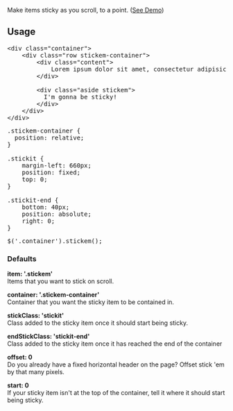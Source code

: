 Make items sticky as you scroll, to a point. ([See Demo](http://davist11.github.com/jQuery-Stickem/))

## Usage

<pre>&lt;div class="container">
	&lt;div class="row stickem-container">
		&lt;div class="content">
			Lorem ipsum dolor sit amet, consectetur adipisicing elit, sed do eiusmod tempor incididunt ut labore et dolore magna aliqua. Ut enim ad minim veniam, quis nostrud exercitation ullamco laboris nisi ut aliquip ex ea commodo consequat. Duis aute irure dolor in reprehenderit in voluptate velit esse cillum dolore eu fugiat nulla pariatur. Excepteur sint occaecat cupidatat non proident, sunt in culpa qui officia deserunt mollit anim id est laborum.
		&lt;/div>
		
		&lt;div class="aside stickem">
		  I'm gonna be sticky!
		&lt;/div>
	&lt;/div>
&lt;/div></pre>

<pre>.stickem-container {
  position: relative;
}

.stickit {
	margin-left: 660px;
	position: fixed;
	top: 0;
}

.stickit-end {
	bottom: 40px;
	position: absolute;
	right: 0;
}</pre>

<pre>$('.container').stickem();</pre>

### Defaults

**item: '.stickem'**<br>
Items that you want to stick on scroll.

**container: '.stickem-container'**<br>
Container that you want the sticky item to be contained in.

**stickClass: 'stickit'**<br>
Class added to the sticky item once it should start being sticky.

**endStickClass: 'stickit-end'**<br>
Class added to the sticky item once it has reached the end of the container

**offset: 0**<br>
Do you already have a fixed horizontal header on the page? Offset stick 'em by that many pixels.

**start: 0**<br>
If your sticky item isn't at the top of the container, tell it where it should start being sticky.